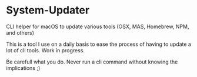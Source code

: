 # System-Updater

CLI helper for macOS to update various tools (OSX, MAS, Homebrew, NPM, and others)

This is a tool I use on a daily basis to ease the process of having to update a lot of cli tools. Work in progress.

Be carefull what you do. Never run a cli command without knowing the implications ;)
